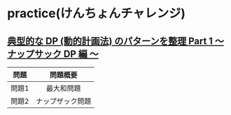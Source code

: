 # practice(けんちょんチャレンジ)

## [典型的な DP (動的計画法) のパターンを整理 Part 1 ～ ナップサック DP 編 ～](https://qiita.com/drken/items/a5e6fe22863b7992efdb)
|問題|問題概要|
|:-:|:-:|
|問題1|最大和問題|
|問題2|ナップザック問題|